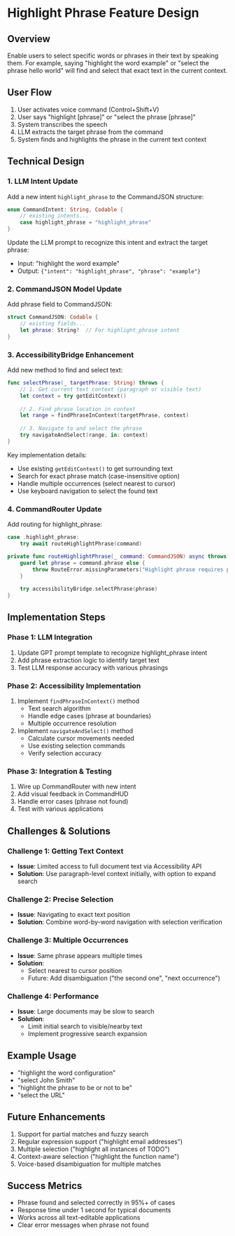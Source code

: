 # Highlight Phrase Feature Design

## Overview
Enable users to select specific words or phrases in their text by speaking them. For example, saying "highlight the word example" or "select the phrase hello world" will find and select that exact text in the current context.

## User Flow
1. User activates voice command (Control+Shift+V)
2. User says "highlight [phrase]" or "select the phrase [phrase]"
3. System transcribes the speech
4. LLM extracts the target phrase from the command
5. System finds and highlights the phrase in the current text context

## Technical Design

### 1. LLM Intent Update
Add a new intent `highlight_phrase` to the CommandJSON structure:

```swift
enum CommandIntent: String, Codable {
    // existing intents...
    case highlight_phrase = "highlight_phrase"
}
```

Update the LLM prompt to recognize this intent and extract the target phrase:
- Input: "highlight the word example"
- Output: `{"intent": "highlight_phrase", "phrase": "example"}`

### 2. CommandJSON Model Update
Add phrase field to CommandJSON:

```swift
struct CommandJSON: Codable {
    // existing fields...
    let phrase: String?  // For highlight_phrase intent
}
```

### 3. AccessibilityBridge Enhancement
Add new method to find and select text:

```swift
func selectPhrase(_ targetPhrase: String) throws {
    // 1. Get current text context (paragraph or visible text)
    let context = try getEditContext()
    
    // 2. Find phrase location in context
    let range = findPhraseInContext(targetPhrase, context)
    
    // 3. Navigate to and select the phrase
    try navigateAndSelect(range, in: context)
}
```

Key implementation details:
- Use existing `getEditContext()` to get surrounding text
- Search for exact phrase match (case-insensitive option)
- Handle multiple occurrences (select nearest to cursor)
- Use keyboard navigation to select the found text

### 4. CommandRouter Update
Add routing for highlight_phrase:

```swift
case .highlight_phrase:
    try await routeHighlightPhrase(command)

private func routeHighlightPhrase(_ command: CommandJSON) async throws {
    guard let phrase = command.phrase else {
        throw RouteError.missingParameters("Highlight phrase requires phrase")
    }
    
    try accessibilityBridge.selectPhrase(phrase)
}
```

## Implementation Steps

### Phase 1: LLM Integration
1. Update GPT prompt template to recognize highlight_phrase intent
2. Add phrase extraction logic to identify target text
3. Test LLM response accuracy with various phrasings

### Phase 2: Accessibility Implementation
1. Implement `findPhraseInContext()` method
   - Text search algorithm
   - Handle edge cases (phrase at boundaries)
   - Multiple occurrence resolution
2. Implement `navigateAndSelect()` method
   - Calculate cursor movements needed
   - Use existing selection commands
   - Verify selection accuracy

### Phase 3: Integration & Testing
1. Wire up CommandRouter with new intent
2. Add visual feedback in CommandHUD
3. Handle error cases (phrase not found)
4. Test with various applications

## Challenges & Solutions

### Challenge 1: Getting Text Context
- **Issue**: Limited access to full document text via Accessibility API
- **Solution**: Use paragraph-level context initially, with option to expand search

### Challenge 2: Precise Selection
- **Issue**: Navigating to exact text position
- **Solution**: Combine word-by-word navigation with selection verification

### Challenge 3: Multiple Occurrences
- **Issue**: Same phrase appears multiple times
- **Solution**: 
  - Select nearest to cursor position
  - Future: Add disambiguation ("the second one", "next occurrence")

### Challenge 4: Performance
- **Issue**: Large documents may be slow to search
- **Solution**: 
  - Limit initial search to visible/nearby text
  - Implement progressive search expansion

## Example Usage
- "highlight the word configuration"
- "select John Smith"
- "highlight the phrase to be or not to be"
- "select the URL"

## Future Enhancements
1. Support for partial matches and fuzzy search
2. Regular expression support ("highlight email addresses")
3. Multiple selection ("highlight all instances of TODO")
4. Context-aware selection ("highlight the function name")
5. Voice-based disambiguation for multiple matches

## Success Metrics
- Phrase found and selected correctly in 95%+ of cases
- Response time under 1 second for typical documents
- Works across all text-editable applications
- Clear error messages when phrase not found
